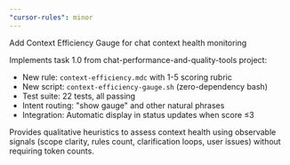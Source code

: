 ```yaml
---
"cursor-rules": minor
---
```


Add Context Efficiency Gauge for chat context health monitoring

Implements task 1.0 from chat-performance-and-quality-tools project:

- New rule: `context-efficiency.mdc` with 1-5 scoring rubric
- New script: `context-efficiency-gauge.sh` (zero-dependency bash)
- Test suite: 22 tests, all passing
- Intent routing: "show gauge" and other natural phrases
- Integration: Automatic display in status updates when score ≤3

Provides qualitative heuristics to assess context health using observable signals (scope clarity, rules count, clarification loops, user issues) without requiring token counts.

